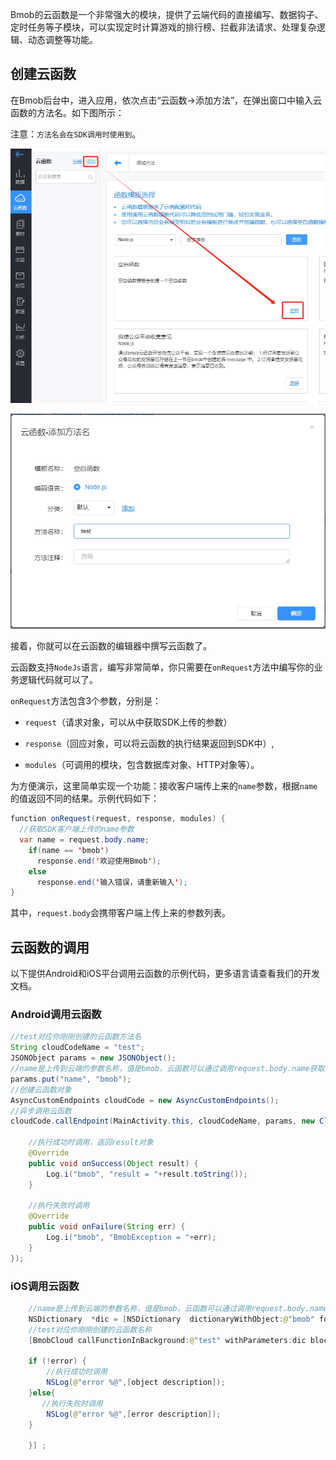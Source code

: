 Bmob的云函数是一个非常强大的模块，提供了云端代码的直接编写、数据钩子、定时任务等子模块，可以实现定时计算游戏的排行榜、拦截非法请求、处理复杂逻辑、动态调整等功能。


## 创建云函数


在Bmob后台中，进入应用，依次点击“云函数->添加方法”，在弹出窗口中输入云函数的方法名。如下图所示：


注意：`方法名会在SDK调用时使用到`。


![](image/create.png)


![](image/create1.png)


接着，你就可以在云函数的编辑器中撰写云函数了。

云函数支持`NodeJs`语言，编写非常简单，你只需要在`onRequest`方法中编写你的业务逻辑代码就可以了。

`onRequest`方法包含3个参数，分别是：

- `request`（请求对象，可以从中获取SDK上传的参数）
  
- `response`（回应对象，可以将云函数的执行结果返回到SDK中）,
  
- `modules`（可调用的模块，包含数据库对象、HTTP对象等）。
  
为方便演示，这里简单实现一个功能：接收客户端传上来的`name`参数，根据`name`的值返回不同的结果。示例代码如下：


```java
function onRequest(request, response, modules) {
  //获取SDK客户端上传的name参数
  var name = request.body.name;
    if(name == 'bmob')
      response.end('欢迎使用Bmob');
    else
      response.end('输入错误，请重新输入');
}
```

其中，`request.body`会携带客户端上传上来的参数列表。


## 云函数的调用

以下提供Android和iOS平台调用云函数的示例代码，更多语言请查看我们的开发文档。

### Android调用云函数

```java
//test对应你刚刚创建的云函数方法名
String cloudCodeName = "test";
JSONObject params = new JSONObject();
//name是上传到云端的参数名称，值是bmob，云函数可以通过调用request.body.name获取这个值
params.put("name", "bmob");
//创建云函数对象
AsyncCustomEndpoints cloudCode = new AsyncCustomEndpoints();
//异步调用云函数
cloudCode.callEndpoint(MainActivity.this, cloudCodeName, params, new CloudCodeListener() {

    //执行成功时调用，返回result对象
    @Override
    public void onSuccess(Object result) {
        Log.i("bmob", "result = "+result.toString());
    }

    //执行失败时调用
    @Override
    public void onFailure(String err) {
        Log.i("bmob", "BmobException = "+err);
    }
});
```

### iOS调用云函数

```java
	//name是上传到云端的参数名称，值是bmob，云函数可以通过调用request.body.name获取这个值
    NSDictionary  *dic = [NSDictionary  dictionaryWithObject:@"bmob" forKey:@"name"];
    //test对应你刚刚创建的云函数名称
    [BmobCloud callFunctionInBackground:@"test" withParameters:dic block:^(id object, NSError *error) {

    if (!error) {
     	//执行成功时调用
    	NSLog(@"error %@",[object description]);
    }else{
       //执行失败时调用
    	NSLog(@"error %@",[error description]);
    }

    }] ;
```


